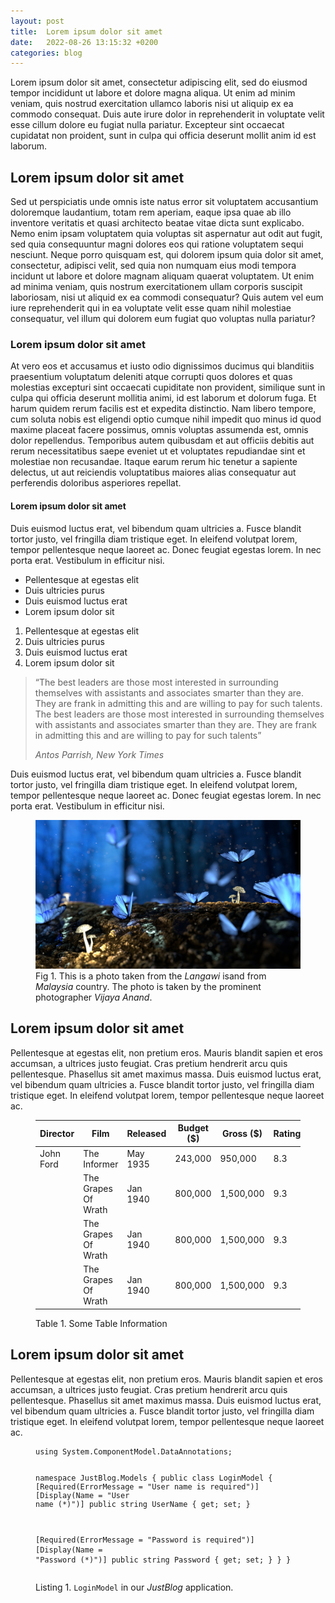 ```yaml
---
layout: post
title:  Lorem ipsum dolor sit amet
date:   2022-08-26 13:15:32 +0200
categories: blog
---
```


<p>
	Lorem ipsum dolor sit amet, consectetur adipiscing elit, sed do eiusmod tempor incididunt ut labore et dolore
	magna aliqua. Ut enim ad minim veniam, quis nostrud exercitation ullamco laboris nisi ut aliquip ex ea commodo
	consequat. Duis aute irure dolor in reprehenderit in voluptate velit esse cillum dolore eu fugiat nulla pariatur.
	Excepteur sint occaecat cupidatat non proident, sunt in culpa qui officia deserunt mollit anim id est laborum.
</p>

<h2>Lorem ipsum dolor sit amet</h2>

<p>
	Sed ut perspiciatis unde omnis iste natus error sit voluptatem accusantium doloremque laudantium, totam rem
	aperiam, eaque ipsa quae ab illo inventore veritatis et quasi architecto beatae vitae dicta sunt explicabo. Nemo
	enim ipsam voluptatem quia voluptas sit aspernatur aut odit aut fugit, sed quia consequuntur magni dolores eos qui
	ratione voluptatem sequi nesciunt. Neque porro quisquam est, qui dolorem ipsum quia dolor sit amet, consectetur,
	adipisci velit, sed quia non numquam eius modi tempora incidunt ut labore et dolore magnam aliquam quaerat
	voluptatem. Ut enim ad minima veniam, quis nostrum exercitationem ullam corporis suscipit laboriosam, nisi ut
	aliquid ex ea commodi consequatur? Quis autem vel eum iure reprehenderit qui in ea voluptate velit esse quam nihil
	molestiae consequatur, vel illum qui dolorem eum fugiat quo voluptas nulla pariatur?
</p>

<h3>Lorem ipsum dolor sit amet</h3>

<p>
	At vero eos et accusamus et iusto odio dignissimos ducimus qui blanditiis praesentium voluptatum deleniti atque
	corrupti quos dolores et quas molestias excepturi sint occaecati cupiditate non provident, similique sunt in culpa
	qui officia deserunt mollitia animi, id est laborum et dolorum fuga. Et harum quidem rerum facilis est et expedita
	distinctio. Nam libero tempore, cum soluta nobis est eligendi optio cumque nihil impedit quo minus id quod maxime
	placeat facere possimus, omnis voluptas assumenda est, omnis dolor repellendus. Temporibus autem quibusdam et aut
	officiis debitis aut rerum necessitatibus saepe eveniet ut et voluptates repudiandae sint et molestiae non
	recusandae. Itaque earum rerum hic tenetur a sapiente delectus, ut aut reiciendis voluptatibus maiores alias
	consequatur aut perferendis doloribus asperiores repellat.
</p>

<h4>Lorem ipsum dolor sit amet</h4>

<p>
	Duis euismod luctus erat, vel bibendum quam ultricies a. Fusce blandit tortor justo, vel fringilla diam tristique
	eget. In eleifend volutpat lorem, tempor pellentesque neque laoreet ac. Donec feugiat egestas lorem. In nec porta
	erat. Vestibulum in efficitur nisi.
</p>

<ul>
	<li>Pellentesque at egestas elit</li>
	<li>Duis ultricies purus</li>
	<li>Duis euismod luctus erat</li>
	<li>Lorem ipsum dolor sit</li>
</ul>

<ol>
	<li>Pellentesque at egestas elit</li>
	<li>Duis ultricies purus</li>
	<li>Duis euismod luctus erat</li>
	<li>Lorem ipsum dolor sit</li>
</ol>

<blockquote cite="https://www.huxley.net/bnw/four.html">
	<p>&ldquo;The best leaders are those most interested in surrounding themselves with assistants and associates
		smarter than they are. They are frank in admitting this and are willing to pay for such talents. The best
		leaders are those most interested in surrounding themselves with assistants and associates smarter than they
		are. They are frank in admitting this and are willing to pay for such talents&rdquo;</p>
	<cite>Antos Parrish, New York Times</cite>
</blockquote>

<p>
	Duis euismod luctus erat, vel bibendum quam ultricies a. Fusce blandit tortor justo, vel fringilla diam tristique
	eget. In eleifend volutpat lorem, tempor pellentesque neque laoreet ac. Donec feugiat egestas lorem. In nec porta
	erat. Vestibulum in efficitur nisi.
</p>

<figure>
	<img src="/assets/beautiful-blur-bright.jpg"/>
	<figcaption>Fig 1. This is a photo taken from the <i>Langawi</i> isand from <i>Malaysia</i> country. The photo is
		taken by the prominent photographer <i>Vijaya Anand</i>.
	</figcaption>
</figure>

<h2>Lorem ipsum dolor sit amet</h2>

<p>
	Pellentesque at egestas elit, non pretium eros. Mauris blandit sapien et eros accumsan, a ultrices justo feugiat.
	Cras pretium hendrerit arcu quis pellentesque. Phasellus sit amet maximus massa. Duis euismod luctus erat, vel
	bibendum quam ultricies a. Fusce blandit tortor justo, vel fringilla diam tristique eget. In eleifend volutpat
	lorem, tempor pellentesque neque laoreet ac.
</p>

<figure>
	<div class="table-wrapper">
		<table>
			<thead>
			<tr>
				<th>Director</th>
				<th>Film</th>
				<th>Released</th>
				<th class="right">Budget ($)</th>
				<th class="right">Gross ($)</th>
				<th class="right">Rating</th>
			</tr>
			</thead>
			<tbody>
			<tr>
				<td>John Ford</td>
				<td>The Informer</td>
				<td>May 1935</td>
				<td class="right">243,000</td>
				<td class="right">950,000</td>
				<td class="right">8.3</td>
			</tr>
			<tr>
				<td></td>
				<td>The Grapes Of Wrath</td>
				<td>Jan 1940</td>
				<td class="right">800,000</td>
				<td class="right">1,500,000</td>
				<td class="right">9.3</td>
			</tr>
			<tr>
				<td></td>
				<td>The Grapes Of Wrath</td>
				<td>Jan 1940</td>
				<td class="right">800,000</td>
				<td class="right">1,500,000</td>
				<td class="right">9.3</td>
			</tr>
			<tr>
				<td></td>
				<td>The Grapes Of Wrath</td>
				<td>Jan 1940</td>
				<td class="right">800,000</td>
				<td class="right">1,500,000</td>
				<td class="right">9.3</td>
			</tr>
			</tbody>
		</table>
	</div>
	<figcaption>Table 1. Some Table Information</figcaption>
</figure>

<h2>Lorem ipsum dolor sit amet</h2>

<p>
	Pellentesque at egestas elit, non pretium eros. Mauris blandit sapien et eros accumsan, a ultrices justo feugiat.
	Cras pretium hendrerit arcu quis pellentesque. Phasellus sit amet maximus massa. Duis euismod luctus erat, vel
	bibendum quam ultricies a. Fusce blandit tortor justo, vel fringilla diam tristique eget. In eleifend volutpat
	lorem, tempor pellentesque neque laoreet ac.
</p>

<figure>
<pre><code class="c#">using System.ComponentModel.DataAnnotations;

namespace JustBlog.Models
{
public class LoginModel
{
[Required(ErrorMessage = "User name is required")]
[Display(Name = "User name (*)")]
public string UserName { get; set; }

[Required(ErrorMessage = "Password is required")]
[Display(Name = "Password (*)")]
public string Password { get; set; }
}
}</code></pre>
	<figcaption>
		Listing 1. <code>LoginModel</code> in our <i>JustBlog</i> application.
	</figcaption>
</figure>
